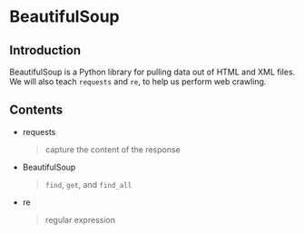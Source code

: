 # BeautifulSoup
## Introduction
BeautifulSoup is a Python library for pulling data out of HTML and XML files.  
We will also teach `requests` and `re`, to help us perform web crawling.

## Contents
- requests
  > capture the content of the response
- BeautifulSoup
  > `find`, `get`, and `find_all`
- re
  > regular expression
